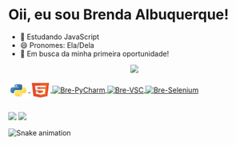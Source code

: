 <h1 align="left"> Oii, eu sou Brenda Albuquerque! </h1>

- 🌱 Estudando JavaScript
-  😄 Pronomes: Ela/Dela
-  🚀 Em busca da minha primeira oportunidade!

<div align="center">
  <a href="https://github.com/brenda-albuquerque">
  <img height="180em" src="https://github-readme-stats.vercel.app/api?username=brenda-albuquerque&show_icons=true&theme=dark&include_all_commits==true&count_private==true"/>
    </div>

</div>
<div style="display: inline_block"><br>
   <img align="center" alt="Bre-Python" height="30" width="40" src="https://raw.githubusercontent.com/devicons/devicon/master/icons/python/python-original.svg">
  <img align="center" alt="Bre-HTML" height="30" width="40" src="https://raw.githubusercontent.com/devicons/devicon/master/icons/html5/html5-original.svg">
  <img align="center" alt="Bre-PyCharm" height="30" width="40"src="https://cdn.jsdelivr.net/gh/devicons/devicon/icons/pycharm/pycharm-original.svg" />
  <img align="center" alt="Bre-VSC" height="30" width="40"src="https://cdn.jsdelivr.net/gh/devicons/devicon/icons/visualstudio/visualstudio-plain.svg" />
  <img align="center" alt="Bre-Selenium" height="30" width="40"src="https://cdn.jsdelivr.net/gh/devicons/devicon/icons/selenium/selenium-original.svg" />
</div>
  
  ##
 
<div> 
  <a href = "mailto:contatobrealbuquerque@gmail.com"><img src="https://img.shields.io/badge/Gmail-D14836?style=for-the-badge&logo=gmail&logoColor=white" target="_blank"></a>
  <a href="https://www.linkedin.com/in/brenda-albuquerque/" target="_blank"><img src="https://img.shields.io/badge/-LinkedIn-%230077B5?style=for-the-badge&logo=linkedin&logoColor=white" target="_blank"></a> 
 
  ![Snake animation](https://github.com/brenda-albuquerque/brenda-albuquerque/blob/output/github-contribution-grid-snake.svg)
 
</div>
  
<!--
**brenda-albuquerque/brenda-albuquerque** is a ✨ _special_ ✨ repository because its `README.md` (this file) appears on your GitHub profile.

Here are some ideas to get you started:

- 🔭 I’m currently working on ...
- 👯 I’m looking to collaborate on ...
- 🤔 I’m looking for help with ...
- 💬 Ask me about ...
- 📫 How to reach me: ...
- ⚡ Fun fact: ...
-->
